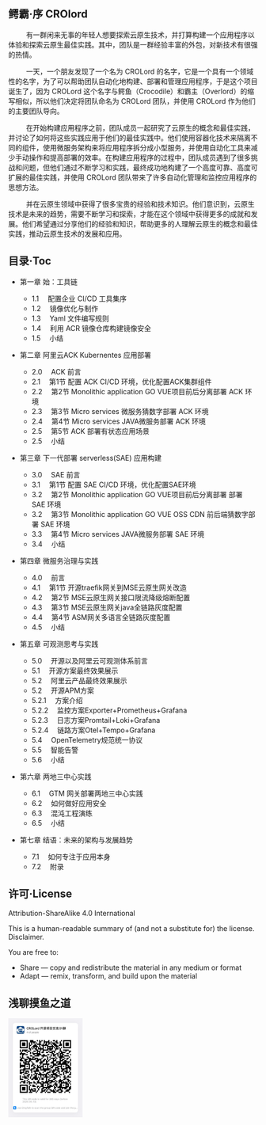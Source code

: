 ## 鳄霸·序 CROlord

&emsp;  &emsp; 有一群闲来无事的年轻人想要探索云原生技术，并打算构建一个应用程序以体验和探索云原生最佳实践。其中，团队是一群经验丰富的外包，对新技术有很强的热情。

&emsp;  &emsp; 一天，一个朋友发现了一个名为 CROLord 的名字，它是一个具有一个领域性的名字，为了可以帮助团队自动化地构建、部署和管理应用程序，于是这个项目诞生了，因为 CROLord 这个名字与鳄鱼（Crocodile）和霸主（Overlord）的缩写相似，所以他们决定将团队命名为 CROLord 团队，并使用 CROLord 作为他们的主要团队导向。

&emsp;  &emsp; 在开始构建应用程序之前，团队成员一起研究了云原生的概念和最佳实践，并讨论了如何将这些实践应用于他们的最佳实践中。他们使用容器化技术来隔离不同的组件，使用微服务架构来将应用程序拆分成小型服务，并使用自动化工具来减少手动操作和提高部署的效率。在构建应用程序的过程中，团队成员遇到了很多挑战和问题，但他们通过不断学习和实践，最终成功地构建了一个高度可靠、高度可扩展的最佳实践，并使用 CROLord 团队带来了许多自动化管理和监控应用程序的思想方法。

&emsp;  &emsp; 并在云原生领域中获得了很多宝贵的经验和技术知识。他们意识到，云原生技术是未来的趋势，需要不断学习和探索，才能在这个领域中获得更多的成就和发展。他们希望通过分享他们的经验和知识，帮助更多的人理解云原生的概念和最佳实践，推动云原生技术的发展和应用。

## 目录·Toc

- 第一章 始：工具链

  - 1.1 &emsp;配置企业 CI/CD 工具集序
  - 1.2 &emsp;镜像优化与制作
  - 1.3 &emsp;Yaml 文件编写规则
  - 1.4 &emsp;利用 ACR 镜像仓库构建镜像安全
  - 1.5 &emsp;小结
- 第二章 阿里云ACK Kubernentes 应用部署

  - 2.0 &emsp;ACK 前言
  - 2.1 &emsp;第1节 配置 ACK CI/CD 环境，优化配置ACK集群组件
  - 2.2 &emsp;第2节 Monolithic application GO VUE项目前后分离部署 ACK 环境
  - 2.3 &emsp;第3节 Micro services 微服务猜数字部署 ACK 环境
  - 2.4 &emsp;第4节 Micro services JAVA微服务部署 ACK 环境
  - 2.5 &emsp;第5节 ACK 部署有状态应用场景
  - 2.5 &emsp;小结
- 第三章 下一代部署 serverless(SAE) 应用构建

  - 3.0 &emsp;SAE 前言
  - 3.1 &emsp;第1节 配置 SAE CI/CD 环境，优化配置SAE环境
  - 3.2 &emsp;第2节 Monolithic application GO VUE项目前后分离部署 部署 SAE 环境
  - 3.2 &emsp;第3节 Monolithic application GO VUE OSS CDN 前后端猜数字部署 SAE 环境
  - 3.3 &emsp;第4节 Micro services JAVA微服务部署 SAE 环境
  - 3.4 &emsp;小结
- 第四章 微服务治理与实践

  - 4.0 &emsp;前言
  - 4.1 &emsp;第1节 开源traefik网关到MSE云原生网关改造
  - 4.2 &emsp;第2节 MSE云原生网关接口限流降级熔断配置
  - 4.3 &emsp;第3节 MSE云原生网关java全链路灰度配置
  - 4.4 &emsp;第4节 ASM网关多语言全链路灰度配置
  - 4.5 &emsp;小结
- 第五章 可观测思考与实践

  - 5.0 &emsp;开源以及阿里云可观测体系前言
  - 5.1 &emsp;开源方案最终效果展示
  - 5.2 &emsp;阿里云产品最终效果展示
  - 5.2 &emsp;开源APM方案
  - 5.2.1 &emsp;方案介绍
  - 5.2.2 &emsp;监控方案Exporter+Prometheus+Grafana
  - 5.2.3 &emsp;日志方案Promtail+Loki+Grafana
  - 5.2.4 &emsp;链路方案Otel+Tempo+Grafana
  - 5.4 &emsp;OpenTelemetry规范统一协议
  - 5.5 &emsp;智能告警
  - 5.6 &emsp;小结
- 第六章 两地三中心实践

  - 6.1 &emsp;GTM 网关部署两地三中心实践
  - 6.2 &emsp;如何做好应用安全
  - 6.3 &emsp;混沌工程演练
  - 6.5 &emsp;小结
- 第七章 结语：未来的架构与发展趋势

  - 7.1 &emsp;如何专注于应用本身
  - 7.2 &emsp;附录

## 许可·License

Attribution-ShareAlike 4.0 International

This is a human-readable summary of (and not a substitute for) the license. Disclaimer.

You are free to:

- Share — copy and redistribute the material in any medium or format
- Adapt — remix, transform, and build upon the material

## 浅聊摸鱼之道

<div style="display: flex; flex-direction: row;">
    <img src="resource/images/code.png" alt="Description 1" width="150" height="200" style="margin-right: 10px;">
</div>
